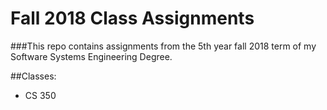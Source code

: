 # Fall 2018 Class Assignments

###This repo contains assignments from the 5th year fall 2018 term of my Software Systems Engineering Degree.

##Classes:
  - CS 350
